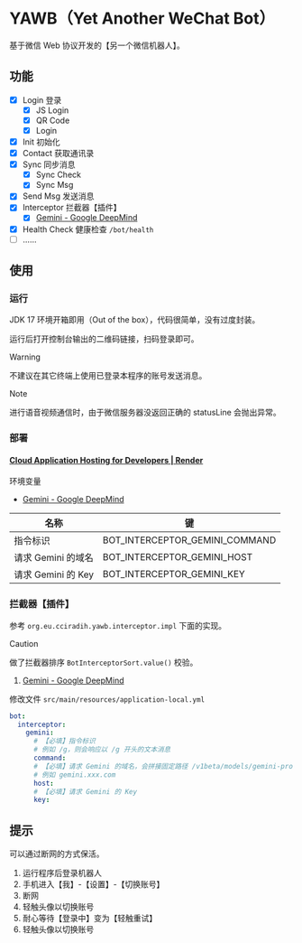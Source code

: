 # YAWB（Yet Another WeChat Bot）

基于微信 Web 协议开发的【另一个微信机器人】。

## 功能

- [x] Login 登录
    - [x] JS Login
    - [x] QR Code
    - [x] Login
- [x] Init 初始化
- [x] Contact 获取通讯录
- [x] Sync 同步消息
    - [x] Sync Check
    - [x] Sync Msg
- [x] Send Msg 发送消息
- [x] Interceptor 拦截器【插件】
    - [x] [Gemini - Google DeepMind](https://deepmind.google/technologies/gemini/)
- [x] Health Check 健康检查 `/bot/health`
- [ ] ……

## 使用

### 运行

JDK 17 环境开箱即用（Out of the box），代码很简单，没有过度封装。

运行后打开控制台输出的二维码链接，扫码登录即可。

> [!WARNING]
> 不建议在其它终端上使用已登录本程序的账号发送消息。

> [!NOTE]
> 进行语音视频通信时，由于微信服务器没返回正确的 statusLine 会抛出异常。

### 部署

#### [Cloud Application Hosting for Developers | Render](https://render.com/)

环境变量

* [Gemini - Google DeepMind](https://deepmind.google/technologies/gemini/)

名称|键
-|-
指令标识|BOT_INTERCEPTOR_GEMINI_COMMAND
请求 Gemini 的域名|BOT_INTERCEPTOR_GEMINI_HOST
请求 Gemini 的 Key|BOT_INTERCEPTOR_GEMINI_KEY


### 拦截器【插件】

参考 `org.eu.cciradih.yawb.interceptor.impl` 下面的实现。

> [!CAUTION]
> 做了拦截器排序 `BotInterceptorSort.value()` 校验。

1. [Gemini - Google DeepMind](https://deepmind.google/technologies/gemini/)

修改文件 `src/main/resources/application-local.yml`

```yaml
bot:
  interceptor:
    gemini:
      # 【必填】指令标识
      # 例如 /g，则会响应以 /g 开头的文本消息
      command:
      # 【必填】请求 Gemini 的域名，会拼接固定路径 /v1beta/models/gemini-pro:generateContent
      # 例如 gemini.xxx.com
      host:
      # 【必填】请求 Gemini 的 Key
      key:
```

## 提示

可以通过断网的方式保活。

1. 运行程序后登录机器人
2. 手机进入【我】-【设置】-【切换账号】
3. 断网
4. 轻触头像以切换账号
5. 耐心等待【登录中】变为【轻触重试】
6. 轻触头像以切换账号
